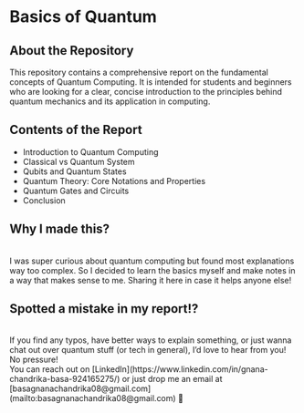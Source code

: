 # Basics of Quantum

## About the Repository
This repository contains a comprehensive report on the fundamental concepts of Quantum Computing. It is intended for students and beginners who are looking for a clear, concise introduction to the principles behind quantum mechanics and its application in computing.

## Contents of the Report
- Introduction to Quantum Computing
- Classical vs Quantum System
- Qubits and Quantum States
- Quantum Theory: Core Notations and Properties
- Quantum Gates and Circuits
- Conclusion

## Why I made this?
<br>
I was super curious about quantum computing but found most explanations way too complex. So I decided to learn the basics myself and make notes in a way that makes sense to me. Sharing it here in case it helps anyone else!

## Spotted a mistake in my report!?
<br>
If you find any typos, have better ways to explain something, or just wanna chat out over quantum stuff (or tech in general), I’d love to hear from you!
No pressure!
<br>
You can reach out on [LinkedIn](https://www.linkedin.com/in/gnana-chandrika-basa-924165275/)  
or just drop me an email at [basagnanachandrika08@gmail.com](mailto:basagnanachandrika08@gmail.com) 💌

